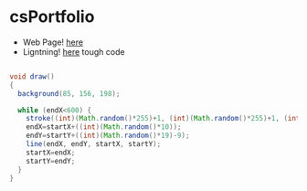 # csPortfolio

* Web Page! [here](https://bharatha21.github.io/WebPageAashish/WebTest/Vacations.html)
* Ligntning! [here](https://bharatha21.github.io/lightning2/)
tough code
```Java

void draw()
{
  background(85, 156, 198);

  while (endX<600) {
    stroke((int)(Math.random()*255)+1, (int)(Math.random()*255)+1, (int)(Math.random()*255)+1) ;
    endX=startX+((int)(Math.random()*10));
    endY=startY+((int)(Math.random()*19)-9);
    line(endX, endY, startX, startY);
    startX=endX;
    startY=endY;
  }
}
```
